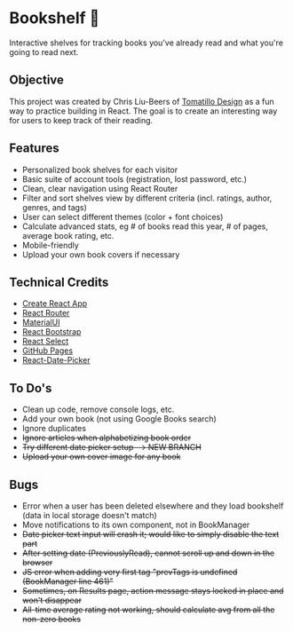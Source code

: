 # Bookshelf 📘

Interactive shelves for tracking books you've already read and what you're going to read next.

## Objective

This project was created by Chris Liu-Beers of [Tomatillo Design](http://www.tomatillodesign.com) as a fun way to practice building in React. The goal is to create an interesting way for users to keep track of their reading.

## Features

- Personalized book shelves for each visitor
- Basic suite of account tools (registration, lost password, etc.)
- Clean, clear navigation using React Router
- Filter and sort shelves view by different criteria (incl. ratings, author, genres, and tags)
- User can select different themes (color + font choices)
- Calculate advanced stats, eg # of books read this year, # of pages, average book rating, etc.
- Mobile-friendly
- Upload your own book covers if necessary

## Technical Credits

- [Create React App](https://github.com/facebook/create-react-app)
- [React Router](https://www.npmjs.com/package/react-router)
- [MaterialUI](https://material-ui.com/)
- [React Bootstrap](https://react-bootstrap.github.io/)
- [React Select](https://react-select.com/home)
- [GitHub Pages](https://github.com/gitname/react-gh-pages)
- [React-Date-Picker](https://www.npmjs.com/package/react-date-picker)

## To Do's

- Clean up code, remove console logs, etc.
- Add your own book (not using Google Books search)
- Ignore duplicates
- ~~Ignore articles when alphabetizing book order~~
- ~~Try different date picker setup --> NEW BRANCH~~
- ~~Upload your own cover image for any book~~

## Bugs

- Error when a user has been deleted elsewhere and they load bookshelf (data in local storage doesn't match)
- Move notifications to its own component, not in BookManager
- ~~Date picker text input will crash it; would like to simply disable the text part~~
- ~~After setting date (PreviouslyRead), cannot scroll up and down in the browser~~
- ~~JS error when adding very first tag "prevTags is undefined (BookManager line 461)"~~
- ~~Sometimes, on Results page, action message stays locked in place and won't disappear~~
- ~~All-time average rating not working, should calculate avg from all the non-zero books~~
